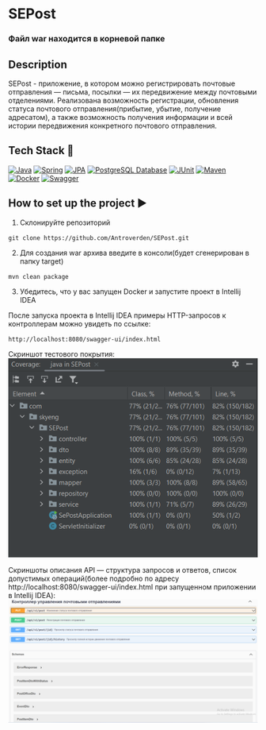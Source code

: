 # SEPost

### Файл war находится в корневой папке

## Description
SEPost - приложение, в котором можно  регистрировать почтовые отправления — письма, посылки — их передвижение между почтовыми отделениями.
Реализована возможность регистрации, обновления статуса почтового отправления(прибытие, убытие, получение адресатом), а также возможность получения информации и всей истории передвижения конкретного почтового отправления.

## Tech Stack 🔧
[![Java](https://img.shields.io/badge/Java%2017-ED8B00?style=for-the-badge&logo=openjdk&logoColor=white)](https://www.oracle.com/java/) [![Spring](https://img.shields.io/badge/Spring%20Boot%203.1.2-6DB33F?style=for-the-badge&logo=spring&logoColor=white)](https://spring.io/projects/spring-framework) [![JPA](https://img.shields.io/badge/JPA-FF5733?style=for-the-badge&logo=JUnit&logoColor=white)](https://docs.oracle.com/javase/tutorial/jdbc/overview/index.html) [![PostgreSQL Database](https://img.shields.io/badge/PostgreSQL-0000FF?style=for-the-badge&logo=H2&logoColor=white)](https://www.postgresql.org/) [![JUnit](https://img.shields.io/badge/JUnit%205-9F2B68?style=for-the-badge&logo=JUnit&logoColor=white)](https://junit.org/junit5/docs/current/user-guide/)
[![Maven](https://img.shields.io/badge/Maven-00008B?style=for-the-badge&logo=Maven&logoColor=white)](https://maven.apache.org/) [![Docker](https://img.shields.io/badge/Docker-00008B?style=for-the-badge&logo=Docker&logoColor=white)](https://www.docker.com/) [![Swagger](https://img.shields.io/badge/Swagger-006400?style=for-the-badge&logo=Maven&logoColor=white)](https://swagger.io/)

## How to set up the project ▶

1) Склонируйте репозиторий
```
git clone https://github.com/Antroverden/SEPost.git
```
2) Для создания war архива введите в консоли(будет сгенерирован в папку target)
```
mvn clean package
```
3) Убедитесь, что у вас запущен Docker и запустите проект в Intellij IDEA

После запуска проекта в Intellij IDEA примеры HTTP-запросов к контроллерам можно увидеть по ссылке:
```
http://localhost:8080/swagger-ui/index.html
```

Скриншот тестового покрытия:
![TestCoverage.png](TestCoverage.png)


Скриншоты описания API — структура запросов и ответов, список допустимых операций(более подробно по адресу http://localhost:8080/swagger-ui/index.html при запущенном приложении в Intellij IDEA):
![Swagger API.png](Swagger%20API.png)
